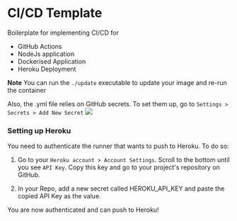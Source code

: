 # CI/CD Template
Boilerplate for implementing CI/CD for
- GitHub Actions
- NodeJs application 
- Dockerised Application
- Heroku Deployment

**Note** You can run the `./update` executable to update your image and re-run
the container

Also, the .yml file relies on GitHub secrets. To set them up, go to `Settings >
Secrets > Add New Secret`
![](https://github.com/Azure/actions-workflow-samples/raw/master/assets/images/create-secret.png)

### Setting up Heroku
You need to authenticate the runner that wants to push to Heroku. To do so:

1. Go to your `Heroku account > Account Settings`. Scroll to the bottom until 
you see `API Key`. Copy this key and go to your project's repository on GitHub.

2. In your Repo, add a new secret called HEROKU_API_KEY and paste the 
copied API Key as the value.

You are now authenticated and can push to Heroku!